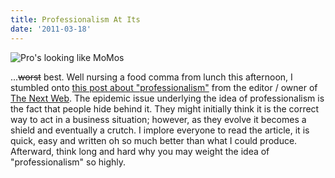 ```yaml
---
title: Professionalism At Its
date: '2011-03-18'
---
```


![Pro's looking like MoMos][1]

...<del>worst</del> best. Well nursing a food comma from lunch this afternoon,
I stumbled onto [this post about "professionalism"][2] from the editor / owner
of [The Next Web][3]. The
epidemic issue underlying the idea of professionalism is the fact that people
hide behind it. They might initially think it is the correct way to act in a
business situation; however, as they evolve it becomes a shield and eventually
a crutch. I implore everyone to read the article, it is quick, easy and written
oh so much better than what I could produce. Afterward, think long and hard why
you may weight the idea of "professionalism" so highly.

[1]: http://c522735.r35.cf2.rackcdn.com/professionalism.jpg
[2]: http://thenextweb.com/entrepreneur/2011/03/18/professionalism-is-for-amateurs/
[3]: http://thenextweb.com/
